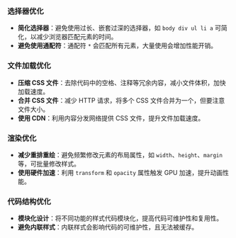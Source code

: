 ### 选择器优化
- **简化选择器**：避免使用过长、嵌套过深的选择器，如 `body div ul li a` 可简化，以减少浏览器匹配元素的时间。
- **避免使用通配符**：通配符 `*` 会匹配所有元素，大量使用会增加性能开销。

### 文件加载优化
- **压缩 CSS 文件**：去除代码中的空格、注释等冗余内容，减小文件体积，加快加载速度。
- **合并 CSS 文件**：减少 HTTP 请求，将多个 CSS 文件合并为一个，但要注意文件大小。
- **使用 CDN**：利用内容分发网络提供 CSS 文件，提升文件加载速度。

### 渲染优化
- **减少重排重绘**：避免频繁修改元素的布局属性，如 `width`、`height`、`margin` 等，可批量修改样式。
- **使用硬件加速**：利用 `transform` 和 `opacity` 属性触发 GPU 加速，提升动画性能。

### 代码结构优化
- **模块化设计**：将不同功能的样式代码模块化，提高代码可维护性和复用性。
- **避免内联样式**：内联样式会影响代码的可维护性，且无法被缓存。 